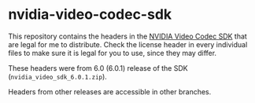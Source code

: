# nvidia-video-codec-sdk

This repository contains the headers in the [NVIDIA Video Codec
SDK](https://developer.nvidia.com/nvidia-video-codec-sdk) that are legal for me
to distribute. Check the license header in every individual files to make sure
it is legal for you to use, since they may differ.

These headers were from 6.0 (6.0.1) release of the SDK
(`nvidia_video_sdk_6.0.1.zip`).

Headers from other releases are accessible in other branches.
